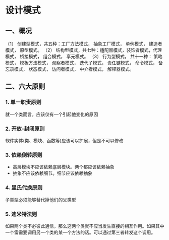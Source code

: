 # 设计模式 #
## 一、概况 ##
（1） 创建型模式，共五种：工厂方法模式， 抽象工厂模式， 单例模式， 建造者模式， 原型模式。
（2） 结构型模式，共七种：适配器模式，装饰者模式，代理模式， 桥接模式， 组合模式， 享元模式。
（3） 行为型模式， 共十一种： 策略模式， 模板方法模式， 观察者模式， 迭代子模式， 责任链模式， 命令模式， 备忘录模式， 状态模式， 访问者模式， 中介者模式， 解释器模式。
## 二、六大原则 ##

### 1. 单一职责原则 
就一个类而言，应该仅有一个引起他变化的原因

### 2. 开放-封闭原则
软件实体(类、模块、函数等)应该可以扩展，但是不可以修改

### 3. 依赖倒转原则
* 高层模块不应该依赖底层模块。两个都应该依赖抽象
* 抽象不应该依赖细节。细节应该依赖抽象

### 4. 里氏代换原则
子类型必须能够替代掉他们的父类型

### 5. 迪米特法则
如果两个类不必彼此通信，那么这两个类就不应当发生直接的相互作用。如果其中一个雷需要调用另一个类的某一个方法的话。可以通过第三者转发这个调用。
